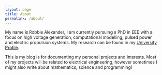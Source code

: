 ```yaml
---
layout: page
title: About
permalink: /about/
---
```


My name is Robbie Alexander, I am currently pursuing a PhD in EEE with a focus on high voltage generation, computational modelling, pulsed power and electric propulsion systems. My research can be found in my [University Profile](https://pureportal.strath.ac.uk/en/persons/robbie-alexander).

This is my blog is for documenting my personal projects and interests. Most of my projects will be related to electrical engineering, however sometimes I might also write about mathematics, science and programming!

